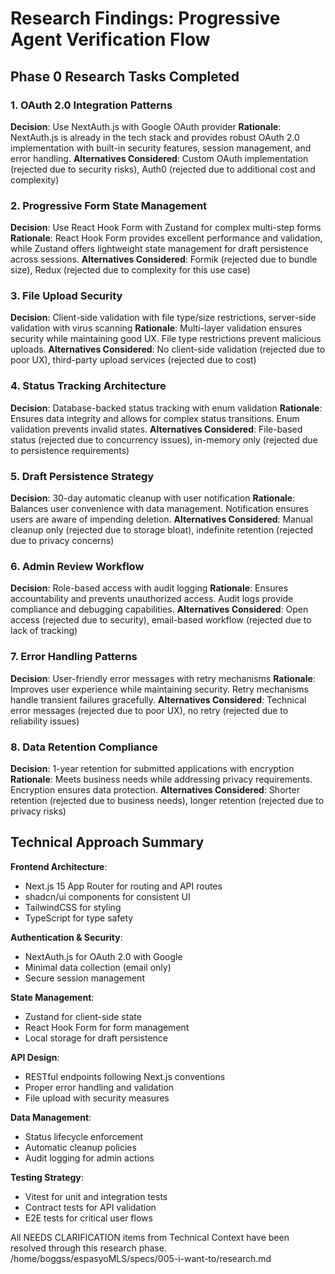 # Research Findings: Progressive Agent Verification Flow

## Phase 0 Research Tasks Completed

### 1. OAuth 2.0 Integration Patterns
**Decision**: Use NextAuth.js with Google OAuth provider
**Rationale**: NextAuth.js is already in the tech stack and provides robust OAuth 2.0 implementation with built-in security features, session management, and error handling.
**Alternatives Considered**: Custom OAuth implementation (rejected due to security risks), Auth0 (rejected due to additional cost and complexity)

### 2. Progressive Form State Management
**Decision**: Use React Hook Form with Zustand for complex multi-step forms
**Rationale**: React Hook Form provides excellent performance and validation, while Zustand offers lightweight state management for draft persistence across sessions.
**Alternatives Considered**: Formik (rejected due to bundle size), Redux (rejected due to complexity for this use case)

### 3. File Upload Security
**Decision**: Client-side validation with file type/size restrictions, server-side validation with virus scanning
**Rationale**: Multi-layer validation ensures security while maintaining good UX. File type restrictions prevent malicious uploads.
**Alternatives Considered**: No client-side validation (rejected due to poor UX), third-party upload services (rejected due to cost)

### 4. Status Tracking Architecture
**Decision**: Database-backed status tracking with enum validation
**Rationale**: Ensures data integrity and allows for complex status transitions. Enum validation prevents invalid states.
**Alternatives Considered**: File-based status (rejected due to concurrency issues), in-memory only (rejected due to persistence requirements)

### 5. Draft Persistence Strategy
**Decision**: 30-day automatic cleanup with user notification
**Rationale**: Balances user convenience with data management. Notification ensures users are aware of impending deletion.
**Alternatives Considered**: Manual cleanup only (rejected due to storage bloat), indefinite retention (rejected due to privacy concerns)

### 6. Admin Review Workflow
**Decision**: Role-based access with audit logging
**Rationale**: Ensures accountability and prevents unauthorized access. Audit logs provide compliance and debugging capabilities.
**Alternatives Considered**: Open access (rejected due to security), email-based workflow (rejected due to lack of tracking)

### 7. Error Handling Patterns
**Decision**: User-friendly error messages with retry mechanisms
**Rationale**: Improves user experience while maintaining security. Retry mechanisms handle transient failures gracefully.
**Alternatives Considered**: Technical error messages (rejected due to poor UX), no retry (rejected due to reliability issues)

### 8. Data Retention Compliance
**Decision**: 1-year retention for submitted applications with encryption
**Rationale**: Meets business needs while addressing privacy requirements. Encryption ensures data protection.
**Alternatives Considered**: Shorter retention (rejected due to business needs), longer retention (rejected due to privacy risks)

## Technical Approach Summary

**Frontend Architecture**:
- Next.js 15 App Router for routing and API routes
- shadcn/ui components for consistent UI
- TailwindCSS for styling
- TypeScript for type safety

**Authentication & Security**:
- NextAuth.js for OAuth 2.0 with Google
- Minimal data collection (email only)
- Secure session management

**State Management**:
- Zustand for client-side state
- React Hook Form for form management
- Local storage for draft persistence

**API Design**:
- RESTful endpoints following Next.js conventions
- Proper error handling and validation
- File upload with security measures

**Data Management**:
- Status lifecycle enforcement
- Automatic cleanup policies
- Audit logging for admin actions

**Testing Strategy**:
- Vitest for unit and integration tests
- Contract tests for API validation
- E2E tests for critical user flows

All NEEDS CLARIFICATION items from Technical Context have been resolved through this research phase.</content>
<parameter name="filePath">/home/boggss/espasyoMLS/specs/005-i-want-to/research.md